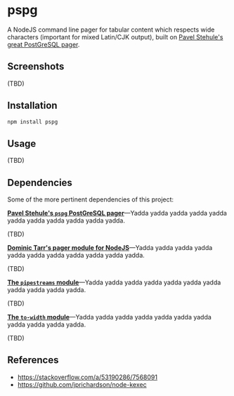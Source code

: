 

# pspg

A NodeJS command line pager for tabular content which respects wide characters (important for mixed
Latin/CJK output), built on [Pavel Stehule's great PostGreSQL pager](https://github.com/okbob/pspg).

## Screenshots

(TBD)

## Installation

```sh
npm install pspg
```

## Usage

(TBD)

## Dependencies

Some of the more pertinent dependencies of this project:

**[Pavel Stehule's `pspg` PostGreSQL pager](https://github.com/okbob/pspg)**—Yadda yadda yadda yadda yadda
yadda yadda yadda yadda yadda yadda.

(TBD)

**[Dominic Tarr's pager module for NodeJS](https://github.com/dominictarr/default-pager)**—Yadda yadda yadda
yadda yadda yadda yadda yadda yadda yadda yadda.

(TBD)

**[The `pipestreams` module](https://github.com/loveencounterflow/pipestreams)**—Yadda yadda yadda yadda
yadda yadda yadda yadda yadda yadda yadda.

(TBD)

**[The `to-width` module](https://github.com/loveencounterflow/to-width)**—Yadda yadda yadda yadda yadda
yadda yadda yadda yadda yadda yadda.

(TBD)


## References

* https://stackoverflow.com/a/53190286/7568091
* https://github.com/jprichardson/node-kexec

